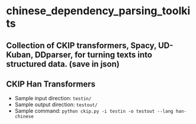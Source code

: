 # chinese_dependency_parsing_toolkits
Collection of CKIP transformers, Spacy, UD-Kuban, DDparser, for turning texts into structured data. (save in json)
------------
## CKIP Han Transformers
- Sample input direction: `testin/`
- Sample output direction: `testout/`
- Sample command: `python ckip.py -i testin -o testout --lang han-chinese`